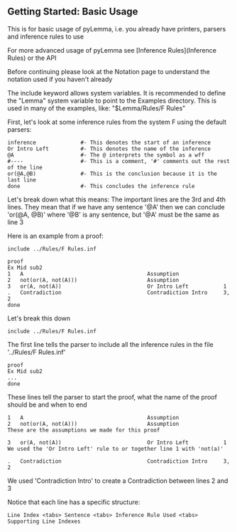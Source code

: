 ## Getting Started: Basic Usage

This is for basic usage of pyLemma, i.e. you already have printers, parsers and inference rules to use

For more advanced usage of pyLemma see [Inference Rules](Inference Rules) or the API

Before continuing please look at the Notation page to understand the notation used if you haven't already

The include keyword allows system variables. It is recommended to define the "Lemma" system variable to point to the Examples directory. This is used in many of the examples, like: "$Lemma/Rules/F Rules"

First, let's look at some inference rules from the system F using the default parsers:

```
inference              #- This denotes the start of an inference
Or Intro Left          #- This denotes the name of the inference
@A                     #- The @ interprets the symbol as a wff
#----                  #- This is a comment, '#' comments out the rest of the line
or(@A,@B)              #- This is the conclusion because it is the last line
done                   #- This concludes the inference rule
```

Let's break down what this means: The important lines are the 3rd and 4th lines. They mean that if we have any sentence '@A' then we can conclude 'or(@A, @B)' where '@B' is any sentence, but '@A' must be the same as line 3

Here is an example from a proof:

```
include ../Rules/F Rules.inf

proof
Ex Mid sub2
1	A										Assumption
2	not(or(A, not(A)))						Assumption
3	or(A, not(A))							Or Intro Left			1
.	Contradiction							Contradiction Intro		3, 2
done
```

Let's break this down
```
include ../Rules/F Rules.inf
```

The first line tells the parser to include all the inference rules in the file '../Rules/F Rules.inf'

```
proof
Ex Mid sub2
...
done
```
These lines tell the parser to start the proof, what the name of the proof should be and when to end
```
1	A										Assumption
2	not(or(A, not(A)))						Assumption
These are the assumptions we made for this proof

3	or(A, not(A))							Or Intro Left			1
We used the 'Or Intro Left' rule to or together line 1 with 'not(a)'

.	Contradiction							Contradiction Intro		3, 2
```

We used 'Contradiction Intro' to create a Contradiction between lines 2 and 3

Notice that each line has a specific structure:

```
Line Index <tabs> Sentence <tabs> Inference Rule Used <tabs> Supporting Line Indexes
```
